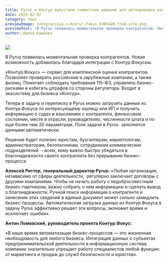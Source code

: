 ```yaml
---
title: Pyrus и Контур выпустили совместное решение для автопроверки контрагентов
date: 2025-02-07
category: news
previewImage: Integratsiya-s-Kontur.Fokus_630h420-from-site.png
previewText: "В Pyrus появилась моментальная проверка контрагентов. Новая возможность добавилась благодаря интеграции с Контур.Фокусом."
author: Ирина Башкова
---
```

![](Integratsiya-s-Kontur.Fokus_1200h630-1.webp)

В Pyrus появилась моментальная проверка контрагентов. Новая возможность добавилась благодаря интеграции с Контур.Фокусом.

«Контур.Фокус» — сервис для комплексной оценки контрагентов. Позволяет проверять российские и зарубежные компании, а также физлиц. Помогает соблюдать требования 115-ФЗ, управлять бизнес-рисками и избегать штрафов со стороны регулятора. Входит в экосистему для бизнеса «Контур».

Теперь в задачу и переписку в Pyrus можно загрузить данные из Контур.Фокуса по интересующему юрлицу или ИП и получить информацию о судах и взысканиях с контрагента, финансовом состоянии, месте в отрасли, руководителях, численности штата и по еще более чем 20 параметрам. Поля задачи в Pyrus  заполнятся данными автоматически.

Решение будет полезно юристам, бухгалтерам, маркетологам, администраторам, безопасникам, сотрудникам коммерческих подразделений  – всем, кому важно быстро убедиться в благонадежности своего контрагента без прерывания бизнес-процесса. 

**Алексей Риттер,** **генеральный директор Pyrus:** «Любая организация, независимо от сферы деятельности,  регулярно заключает договоры с другими компаниями. Чтобы не начать работу с недобросовестным бизнес-партнером, важно собрать о нем информацию и сделать вывод о благонадежности. Ручной поиск информации о контрагенте и занесение этих сведений в единый документ может сильно замедлить бизнес-процессы. Автоматическая загрузка данных из Контур.Фокуса в задачу Pyrus эффективно решает эти вопросы, экономит время и исключает ошибки».

**Антон Ломовский,** **руководитель проекта Контур.Фокус:**

«В наше время автоматизация бизнес-процессов — это жизненная необходимость для любого бизнеса. Интеграция данных о субъектах предпринимательской деятельности в информационную систему компании значительно упрощает работу специалистов любой функции: от маркетинга и продаж до служб безопасности и юристов».